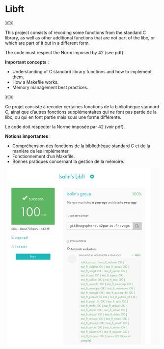 # Libft

🇺🇸

This project consists of recoding some functions from the standard C library, as well as other additional functions that are not part of the libc, or which are part of it but in a different form.

The code must respect the Norm imposed by 42 (see pdf).

__Important concepts__ :

* Understanding of C standard library functions and how to implement them.
* How a Makefile works.
* Memory management best practices.

🇫🇷

Ce projet consiste à recoder certaines fonctions de la bibliothèque standard C, ainsi que d’autres fonctions supplémentaires qui ne font pas partie de la libc, ou qui en font partie mais sous une forme différente.

Le code doit respecter la Norme imposée par 42 (voir pdf).

__Notions importantes__ :

* Compréhension des fonctions de la bibliothèque standard C et de la manière de les implémenter.
* Fonctionnement d’un Makefile.
* Bonnes pratiques concernant la gestion de la mémoire.



![rating](rating.png)
